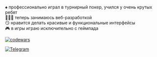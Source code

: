 ♠️ профессионально играл в турнирный покер, учился у очень крутых ребят  
🧑🏻‍💻 теперь занимаюсь веб-разработкой  
😏 нравится делать красивые и функциональные интерфейсы  
🎮 в игры играю исключительно с геймпада  

[![codewars](https://www.codewars.com/users/ArtyemSavchenko/badges/micro)](https://www.codewars.com/users/ArtyemSavchenko)  

[![Telegram](https://img.shields.io/badge/Telegram-2CA5E0?style=for-the-badge&logo=telegram&logoColor=white)](https://t.me/artyem_savchenko)
